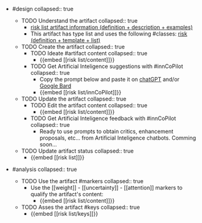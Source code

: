 
- #design
   collapsed:: true
  - TODO Understand the artifact
    collapsed:: true
    - [risk list artifact information (definition + description + examples)](https://go.innbok.com/#/page/innBoK%2Frisk-list%2Finfo)
    - This artifact has type list and uses the following #classes: [risk (definition + template + list)](https://go.innbok.com/#/page/innBoK%2Fclass%2Frisk)
  - TODO Create the artifact
     collapsed:: true
    - TODO Ideate #artifact content
      collapsed:: true
      - {{embed [[risk list/content]]}}
    - TODO Get Artificial Inteligence suggestions with #innCoPilot
      collapsed:: true
      - Copy the prompt below and paste it on [chatGPT](https://chat.openai.com) and/or [Google Bard](https://bard.google.com/chat)
      - {{embed [[risk list/innCoPilot]]}}
  - TODO Update the artifact
    collapsed:: true
    - TODO Edit the artifact content
     collapsed:: true
      - {{embed [[risk list/content]]}}
    - TODO Get Artificial Inteligence feedback with #innCoPilot
      collapsed:: true
      - Ready to use prompts to obtain critics, enhancement proposals, etc... from Artificial Inteligence chatbots. Comming soon...
  - TODO Update artifact status
    collapsed:: true
    - {{embed [[risk list]]}}


- #analysis
  collapsed:: true
  - TODO Use the artifact #markers
    collapsed:: true
    - Use the [[weight]] - [[uncertainty]] - [[attention]] markers to qualify the artifact's content:
      - {{embed [[risk list/content]]}}
  - TODO Asses the artifact #keys
    collapsed:: true
    - {{embed [[risk list/keys]]}}



